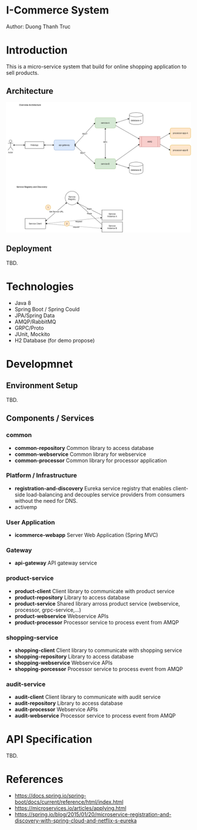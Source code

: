 # I-Commerce System
Author: Duong Thanh Truc

# Introduction
This is a micro-service system that build for online shopping application to sell products.

## Architecture
![Architecture Overview](./doc/architecture.png)

## Deployment
TBD.

# Technologies
* Java 8
* Spring Boot / Spring Could
* JPA/Spring Data
* AMQP/RabbitMQ
* GRPC/Proto
* JUnit, Mockito
* H2 Database (for demo propose)

# Developmnet
## Environment Setup
TBD.

## Components / Services
### common
* **common-repository** Common library to access database
* **common-webservice** Common library for webservice
* **common-processor** Common library for processor application

### Platform / Infrastructure
* **registration-and-discovery** Eureka service registry that enables client-side load-balancing and decouples service providers from consumers without the need for DNS.
* activemp

### User Application
* **icommerce-webapp** Server Web Application (Spring MVC)

### Gateway
* **api-gateway** API gateway service

### product-service
* **product-client** Client library to communicate with product service
* **product-repository** Library to access database
* **product-service** Shared library arross product service (webservice, processor, grpc-service,...)
* **product-webservice** Webservice APIs
* **product-processor** Processor service to process event from AMQP

### shopping-service
* **shopping-client** Client library to communicate with shopping service
* **shopping-repository** Library to access database
* **shopping-webservice** Webservice APIs
* **shopping-porcessor** Processor service to process event from AMQP

### audit-service
* **audit-client** Client library to communicate with audit service
* **audit-repository** Library to access database
* **audit-processor** Webservice APIs
* **audit-webservice** Processor service to process event from AMQP

# API Specification
TBD.

# References
* https://docs.spring.io/spring-boot/docs/current/reference/html/index.html
* https://microservices.io/articles/applying.html
* https://spring.io/blog/2015/01/20/microservice-registration-and-discovery-with-spring-cloud-and-netflix-s-eureka